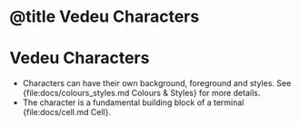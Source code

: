 # @title Vedeu Characters
# Vedeu Characters

- Characters can have their own background, foreground and styles. See
  {file:docs/colours_styles.md Colours & Styles} for more details.
- The character is a fundamental building block of a terminal
  {file:docs/cell.md Cell}.
